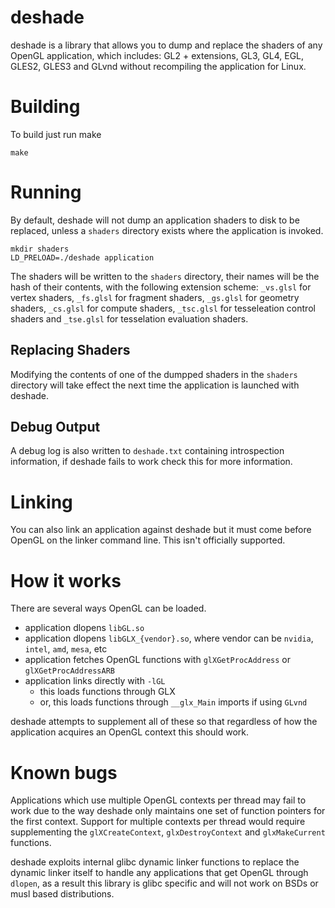 # deshade

deshade is a library that allows you to dump and replace the shaders of
any OpenGL application, which includes: GL2 + extensions, GL3, GL4, EGL,
GLES2, GLES3 and GLvnd without recompiling the application for Linux.

# Building
To build just run make
```
make
```

# Running
By default, deshade will not dump an application shaders to disk to
be replaced, unless a `shaders` directory exists where the application
is invoked.

```
mkdir shaders
LD_PRELOAD=./deshade application
```

The shaders will be written to the `shaders` directory, their names
will be the hash of their contents, with the following extension scheme:
`_vs.glsl` for vertex shaders, `_fs.glsl` for fragment shaders, `_gs.glsl`
for geometry shaders, `_cs.glsl` for compute shaders, `_tsc.glsl` for
tesseleation control shaders and `_tse.glsl` for tesselation evaluation
shaders.

## Replacing Shaders
Modifying the contents of one of the dumpped shaders in the `shaders`
directory will take effect the next time the application is launched
with deshade.

## Debug Output
A debug log is also written to `deshade.txt` containing introspection
information, if deshade fails to work check this for more information.

# Linking
You can also link an application against deshade but it must come before
OpenGL on the linker command line. This isn't officially supported.

# How it works
There are several ways OpenGL can be loaded.

* application dlopens `libGL.so`
* application dlopens `libGLX_{vendor}.so`, where vendor can be `nvidia`, `intel`, `amd`, `mesa`, etc
* application fetches OpenGL functions with `glXGetProcAddress` or `glXGetProcAddressARB`
* application links directly with `-lGL`
  * this loads functions through GLX
  * or, this loads functions through `__glx_Main` imports if using `GLvnd`

deshade attempts to supplement all of these so that regardless of how
the application acquires an OpenGL context this should work.

# Known bugs
Applications which use multiple OpenGL contexts per thread may fail to
work due to the way deshade only maintains one set of function pointers
for the first context. Support for multiple contexts per thread would
require supplementing the `glXCreateContext`, `glxDestroyContext` and
`glxMakeCurrent` functions.

deshade exploits internal glibc dynamic linker functions to replace the
dynamic linker itself to handle any applications that get OpenGL
through `dlopen`, as a result this library is glibc specific and will
not work on BSDs or musl based distributions.
